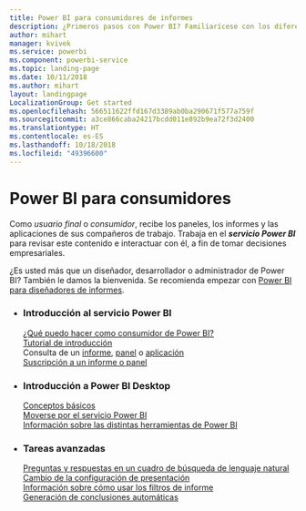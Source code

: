 ```yaml
---
title: Power BI para consumidores de informes
description: ¿Primeros pasos con Power BI? Familiarícese con los diferentes productos y servicios que conforman Power BI y vea qué puede hacer con ellos.
author: mihart
manager: kvivek
ms.service: powerbi
ms.component: powerbi-service
ms.topic: landing-page
ms.date: 10/11/2018
ms.author: mihart
layout: landingpage
LocalizationGroup: Get started
ms.openlocfilehash: 566511622ffd167d3389ab0ba290671f577a759f
ms.sourcegitcommit: a3ce866caba24217bcdd011e892b9ea72f3d2400
ms.translationtype: HT
ms.contentlocale: es-ES
ms.lasthandoff: 10/18/2018
ms.locfileid: "49396600"
---
```

# <a name="power-bi-for-consumers"></a>Power BI para consumidores
Como *usuario final* o *consumidor*, recibe los paneles, los informes y las aplicaciones de sus compañeros de trabajo. Trabaja en el ***servicio Power BI*** para revisar este contenido e interactuar con él, a fin de tomar decisiones empresariales.

¿Es usted más que un diseñador, desarrollador o administrador de Power BI? También le damos la bienvenida. Se recomienda empezar con [Power BI para diseñadores de informes](../power-bi-creator-landing.md).

<ul class="panelContent cardsF"> 
              <li> 
                             <div class="cardSize"> 
                                           <div class="cardPadding"> 
                                                          <div class="card"> 
                                                                        <div class="cardText"> 
                                                                                      <h3>Introducción al servicio Power BI</h3> 
                                                                                      <p></p>
                                                                                            <a href="end-user-consumer.md">¿Qué puedo hacer como consumidor de Power BI?</a><br/> 
                                                                                            <a href="../service-get-started.md">Tutorial de introducción</a><br/>
Consulta de un <a href="end-user-report-open.md">informe</a>, <a href="end-user-dashboard-open.md">panel</a> o <a href="end-user-apps.md">aplicación</a><br/> 
                                                                                            <!--<a href="end-user-collaborate.md">Collaborate</a><br/> -->
                                                                                            <a href="end-user-subscribe.md">Suscripción a un informe o panel</a><br/> 
                                                                        </div> 
                                                          </div> 
                                           </div> 
                             </div> 
              </li>
              <li> 
                             <div class="cardSize"> 
                                           <div class="cardPadding"> 
                                                          <div class="card"> 
                                                                        <div class="cardText"> 
                                                                                      <h3>Introducción a Power BI Desktop</h3> 
                                                                                      <p></p>
                                                                                            <a href="end-user-basic-concepts.md">Conceptos básicos</a><br/>
                                                                                            <a href="end-user-experience.md">Moverse por el servicio Power BI</a><br/> 
                                                                                            <a href="../power-bi-overview.md">Información sobre las distintas herramientas de Power BI</a><br/> 
                                                                                            <!--<a href="end-user-faq.md">FAQ: Frequently Asked Questions</a> -->
                                                                        </div> 
                                                          </div> 
                                           </div> 
                             </div> 
              </li>
              <li> 
                             <div class="cardSize"> 
                                           <div class="cardPadding"> 
                                                          <div class="card"> 
                                                                        <div class="cardText"> 
                                                                                      <h3>Tareas avanzadas</h3> 
                                                                                      <p></p>
                                                                                            <a href="end-user-q-and-a.md">Preguntas y respuestas en un cuadro de búsqueda de lenguaje natural</a><br/> 
                                                                                            <a href="end-user-focus.md">Cambio de la configuración de presentación</a><br/> 
                                                                                            <a href="end-user-report-filter.md">Información sobre cómo usar los filtros de informe</a><br> 
                                                                                            <a href="end-user-insights.md">Generación de conclusiones automáticas</a><br/> 
                                                                        </div> 
                                                          </div> 
                                           </div> 
                             </div> 
              </li>
</ul>


